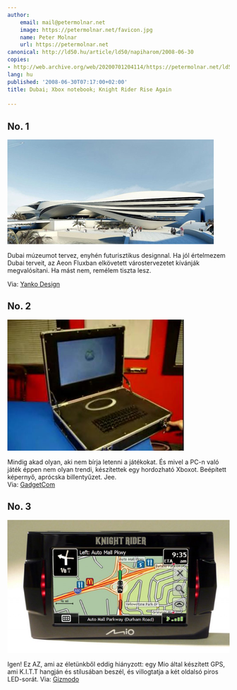 ```yaml
---
author:
    email: mail@petermolnar.net
    image: https://petermolnar.net/favicon.jpg
    name: Peter Molnar
    url: https://petermolnar.net
canonical: http://ld50.hu/article/ld50/napiharom/2008-06-30
copies:
- http://web.archive.org/web/20200701204114/https://petermolnar.net/ld50/napiharom-20080630/
lang: hu
published: '2008-06-30T07:17:00+02:00'
title: Dubai; Xbox notebook; Knight Rider Rise Again

---
```


## No. 1

![img](dubai_museum_east.jpg)

Dubai múzeumot tervez, enyhén futurisztikus designnal. Ha jól értelmezem
Dubai terveit, az Aeon Fluxban elkövetett várostervezetet kívánják
megvalósítani. Ha mást nem, remélem tiszta lesz.

Via: [Yanko
Design](http://www.yankodesign.com/index.php/2008/06/23/dubious-dubai-museum/)

## No. 2

![img](xboxlaptop.jpg)

Mindig akad olyan, aki nem bírja letenni a játékokat. És mivel a PC-n
való játék éppen nem olyan trendi, készítettek egy hordozható Xboxot.
Beépített képernyő, aprócska billentyűzet. Jee.\
Via:
[GadgetCom](http://www.gadgetcom.com/portable-gaming-solutions-offers-xbox-360-laptops-to-the-daring/)

## No. 3

![img](kitt_gps.jpg)

Igen! Ez AZ, ami az életünkből eddig hiányzott: egy Mio által készített
GPS, ami K.I.T.T hangján és stílusában beszél, és villogtatja a két
oldalsó piros LED-sorát. Via:
[Gizmodo](http://gizmodo.com/5018469/knight-rider-gps-with-kitts-voice)